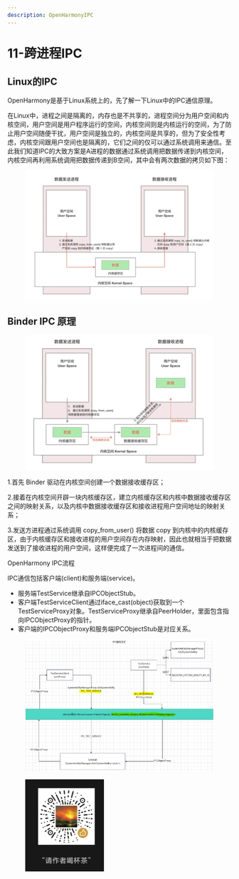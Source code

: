 ```yaml
---
description: OpenHarmonyIPC
---
```


# 11-跨进程IPC

## Linux的IPC

OpenHarmony是基于Linux系统上的，先了解一下Linux中的IPC通信原理。

在Linux中，进程之间是隔离的，内存也是不共享的，进程空间分为用户空间和内核空间，用户空间是用户程序运行的空间，内核空间则是内核运行的空间，为了防止用户空间随便干扰，用户空间是独立的，内核空间是共享的，但为了安全性考虑，内核空间跟用户空间也是隔离的，它们之间的仅可以通过系统调用来通信。至此我们知道IPC的大致方案是A进程的数据通过系统调用把数据传递到内核空间，内核空间再利用系统调用把数据传递到B空间，其中会有两次数据的拷贝如下图：

<figure><img src=".gitbook/assets/image (39).png" alt=""><figcaption></figcaption></figure>

## **Binder IPC 原理**

<figure><img src=".gitbook/assets/image (40).png" alt=""><figcaption></figcaption></figure>

1.首先 Binder 驱动在内核空间创建一个数据接收缓存区；&#x20;

2.接着在内核空间开辟一块内核缓存区，建立内核缓存区和内核中数据接收缓存区之间的映射关系，以及内核中数据接收缓存区和接收进程用户空间地址的映射关系；

&#x20;3.发送方进程通过系统调用 copy\_from\_user() 将数据 copy 到内核中的内核缓存区，由于内核缓存区和接收进程的用户空间存在内存映射，因此也就相当于把数据发送到了接收进程的用户空间，这样便完成了一次进程间的通信。



OpenHarmony IPC流程

IPC通信包括客户端(client)和服务端(service)。

* 服务端TestService继承自IPCObjectStub。
* 客户端TestServiceClient通过iface\_cast(object)获取到一个TestServiceProxy对象。TestServiceProxy继承自PeerHolder，里面包含指向IPCObjectProxy的指针。
* 客户端的IPCObjectProxy和服务端IPCObjectStub是对应关系。

<figure><img src=".gitbook/assets/image (41).png" alt=""><figcaption></figcaption></figure>

<figure><img src=".gitbook/assets/1719478519308.png" alt="" width="177"><figcaption></figcaption></figure>
